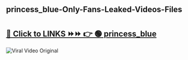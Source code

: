 
 ## princess_blue-Only-Fans-Leaked-Videos-Files

# <h2><a href="https://mediaupload.pro?princess_blue">🔗 Click to LINKS ⏩⏩ 👉 🟢 princess_blue </a></h2>

<a href="https://mediaupload.pro?princess_blue" rel="nofollow" data-target="animated-image.originalLink"><img src="https://i.ibb.co.com/xMMVF88/686577567.gif" alt="Viral Video Original" style="max-width: 100%; display: inline-block;" data-target="animated-image.originalImage"></a>